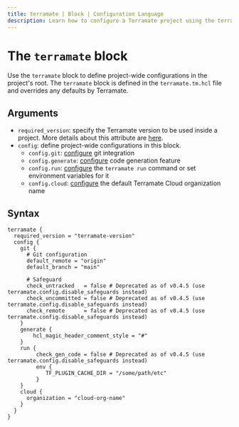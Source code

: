 ```yaml
---
title: terramate | Block | Configuration Language
description: Learn how to configure a Terramate project using the terramate block.
---
```


# The `terramate` block

Use the `terramate` block to define project-wide configurations in the project's root. The `terramate` block is defined in the `terramate.tm.hcl` file and overrides any defaults by Terramate.

## Arguments

- `required_version`: specify the Terramate version to be used inside a project. More details about this attribute are [here](../../projects/configuration.md#the-terramate-required_version-attribute).
- `config`: define project-wide configurations in this block.
    - `config.git`: [configure](../../projects/configuration.md#the-terramate-config-git-block) git integration
    - `config.generate`: [configure](../../projects/configuration.md#the-terramate-config-generate-block) code generation feature
    - `config.run`: [configure](../../projects/configuration.md#the-terramate-config-generate-block) the `terramate run` command or set environment variables for it
    - `config.cloud`: [configure](../../projects/configuration.md#the-terramate-config-cloud-block) the default Terramate Cloud organization name

## Syntax

```hcl
terramate {
  required_version = "terramate-version"
  config {
    git {
      # Git configuration
      default_remote = "origin"
      default_branch = "main"

      # Safeguard
      check_untracked   = false # Deprecated as of v0.4.5 (use terramate.config.disable_safeguards instead)
      check_uncommitted = false # Deprecated as of v0.4.5 (use terramate.config.disable_safeguards instead)
      check_remote      = false # Deprecated as of v0.4.5 (use terramate.config.disable_safeguards instead)
    }
    generate {
        hcl_magic_header_comment_style = "#"
    }
    run {
         check_gen_code = false # Deprecated as of v0.4.5 (use terramate.config.disable_safeguards instead)
         env {
            TF_PLUGIN_CACHE_DIR = "/some/path/etc"
         }
    }
    cloud {
      organization = "cloud-org-name"
    }
  }
}
```